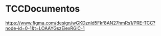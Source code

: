 # TCCDocumentos
https://www.figma.com/design/wGKDznId5Fkf8AN27hmRs1/PRE-TCC?node-id=0-1&t=LOAAYGszEiexRGlC-1
